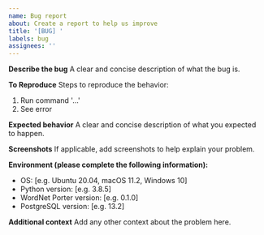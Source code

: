 ```yaml
---
name: Bug report
about: Create a report to help us improve
title: '[BUG] '
labels: bug
assignees: ''
---
```


**Describe the bug**
A clear and concise description of what the bug is.

**To Reproduce**
Steps to reproduce the behavior:
1. Run command '...'
2. See error

**Expected behavior**
A clear and concise description of what you expected to happen.

**Screenshots**
If applicable, add screenshots to help explain your problem.

**Environment (please complete the following information):**
 - OS: [e.g. Ubuntu 20.04, macOS 11.2, Windows 10]
 - Python version: [e.g. 3.8.5]
 - WordNet Porter version: [e.g. 0.1.0]
 - PostgreSQL version: [e.g. 13.2]

**Additional context**
Add any other context about the problem here.
